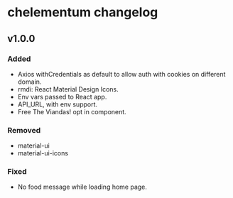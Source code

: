 # chelementum changelog

## v1.0.0

### Added

- Axios withCredentials as default to allow auth with cookies on different domain.
- rmdi: React Material Design Icons.
- Env vars passed to React app.
- API_URL, with env support.
- Free The Viandas! opt in component.

### Removed

- material-ui
- material-ui-icons

### Fixed

- No food message while loading home page.
